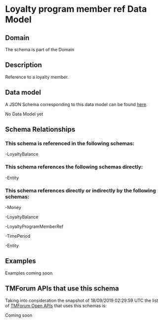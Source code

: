 # Loyalty program member ref Data Model

## Domain

The  schema is part of the  Domain

## Description

Reference to a loyalty member.

## Data model

A JSON Schema corresponding to this data model can be found
[here](https://github.com/tmforum-rand/schemas/blob/master/Product/LoyaltyProgramMemberRef.schema.json).

No Data Model yet

## Schema Relationships

### This schema is referenced in the following schemas:

-LoyaltyBalance

### This schema references the following schemas directly:

-Entity

### This schema references directly or indirectly by the following schemas:

-Money

-LoyaltyBalance

-LoyaltyProgramMemberRef

-TimePeriod

-Entity



## Examples

Examples coming soon

## TMForum APIs that use this schema

Taking into consideration the snapshot of 18/09/2019 02:29:59 UTC the list of [TMForum Open APIs](https://www.tmforum.org/open-apis/) that uses this schemas is:

Coming soon
